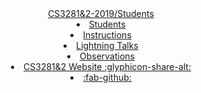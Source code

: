 <header>
<navbar placement="top" type="primary">
  <a slot="brand" href="/" title="Home" class="navbar-brand">CS3281&2-2019/Students</a>

  <li>
    <a href="../index.html" class="nav-link">Students</a>
  </li>
  <li>
    <a href="../instructions.html" class="nav-link">Instructions</a>
  </li>
  <li>
    <a href="../students/talksSchedule.html" class="nav-link">Lightning Talks</a>
  </li>
  <li>
    <a href="../students/observations.html" class="nav-link">Observations</a>
  </li>
    <li>
    <a href="https://nus-cs3281.github.io/website/" class="nav-link">CS3281&2 Website <md>:glyphicon-share-alt:</md></a>
  </li>
  <li slot="right">
    <a href="https://github.com/nus-cs3281/{{ year }}" class="nav-link"><md>:fab-github:</md></a>
  </li>
</navbar>
</header>
